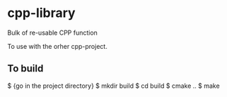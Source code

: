# cpp-library
Bulk of re-usable CPP function

To use with the orher cpp-project.

## To build
$ {go in the project directory}
$ mkdir build
$ cd build
$ cmake ..
$ make

